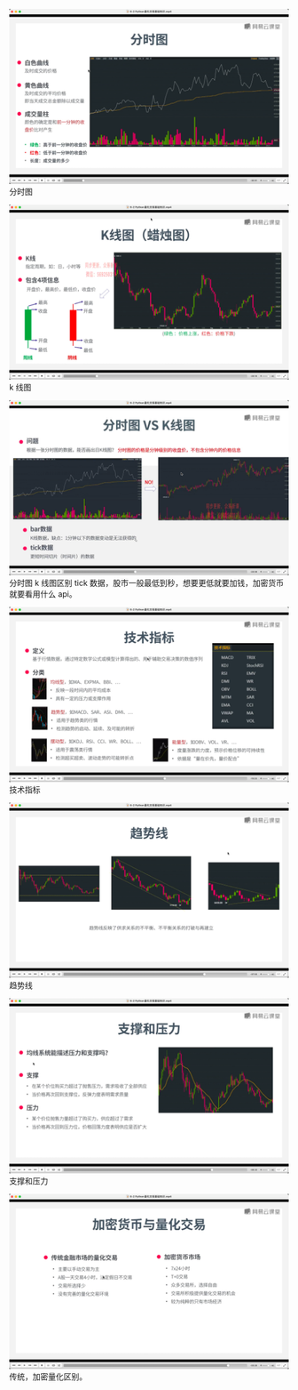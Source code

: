 ![](./img/2022-07-17-10-46-57.png)  
分时图

![](./img/2022-07-17-10-48-32.png)  
k 线图

![](./img/2022-07-17-10-52-31.png)  
分时图 k 线图区别
tick 数据，股市一般最低到秒，想要更低就要加钱，加密货币就要看用什么 api。

![](./img/2022-07-17-10-57-47.png)  
技术指标

![](./img/2022-07-17-11-04-02.png)  
趋势线

![](./img/2022-07-17-11-05-10.png)  
支撑和压力

![](./img/2022-07-17-11-05-52.png)  
传统，加密量化区别。
